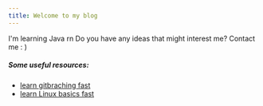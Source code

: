 ```yaml
---
title: Welcome to my blog
---
```

I'm learning Java rn
Do you have any ideas that might interest me? Contact me : )

##### Some useful resources:
- [learn gitbraching fast](https://learngitbranching.js.org/)
- [learn Linux basics fast](https://linuxsurvival.com/)

